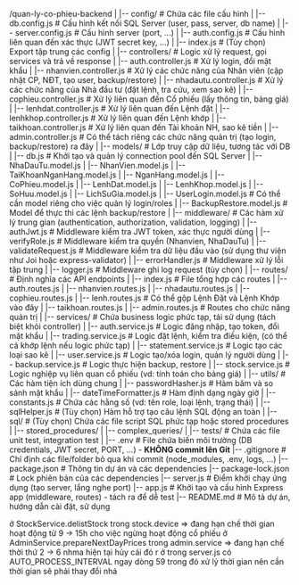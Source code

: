 /quan-ly-co-phieu-backend
|
|-- config/ # Chứa các file cấu hình
| |-- db.config.js # Cấu hình kết nối SQL Server (user, pass, server, db name)
| |-- server.config.js # Cấu hình server (port, ...)
| |-- auth.config.js # Cấu hình liên quan đến xác thực (JWT secret key, ...)
| |-- index.js # (Tùy chọn) Export tập trung các config
|
|-- controllers/ # Logic xử lý request, gọi services và trả về response
| |-- auth.controller.js # Xử lý login, đổi mật khẩu
| |-- nhanvien.controller.js # Xử lý các chức năng của Nhân viên (cập nhật CP, NĐT, tạo user, backup/restore)
| |-- nhadautu.controller.js # Xử lý các chức năng của Nhà đầu tư (đặt lệnh, tra cứu, xem sao kê)
| |-- cophieu.controller.js # Xử lý liên quan đến Cổ phiếu (lấy thông tin, bảng giá)
| |-- lenhdat.controller.js # Xử lý liên quan đến Lệnh đặt
| |-- lenhkhop.controller.js # Xử lý liên quan đến Lệnh khớp
| |-- taikhoan.controller.js # Xử lý liên quan đến Tài khoản NH, sao kê tiền
| |-- admin.controller.js # Có thể tách riêng các chức năng quản trị (tạo login, backup/restore) ra đây
|
|-- models/ # Lớp truy cập dữ liệu, tương tác với DB
| |-- db.js # Khởi tạo và quản lý connection pool đến SQL Server
| |-- NhaDauTu.model.js
| |-- NhanVien.model.js
| |-- TaiKhoanNganHang.model.js
| |-- NganHang.model.js
| |-- CoPhieu.model.js
| |-- LenhDat.model.js
| |-- LenhKhop.model.js
| |-- SoHuu.model.js
| |-- LichSuGia.model.js
| |-- UserLogin.model.js # Có thể cần model riêng cho việc quản lý login/roles
| |-- BackupRestore.model.js # Model để thực thi các lệnh backup/restore
|
|-- middleware/ # Các hàm xử lý trung gian (authentication, authorization, validation, logging)
| |-- authJwt.js # Middleware kiểm tra JWT token, xác thực người dùng
| |-- verifyRole.js # Middleware kiểm tra quyền (Nhanvien, NhaDauTu)
| |-- validateRequest.js # Middleware kiểm tra dữ liệu đầu vào (sử dụng thư viện như Joi hoặc express-validator)
| |-- errorHandler.js # Middleware xử lý lỗi tập trung
| |-- logger.js # Middleware ghi log request (tùy chọn)
|
|-- routes/ # Định nghĩa các API endpoints
| |-- index.js # File tổng hợp các routes
| |-- auth.routes.js
| |-- nhanvien.routes.js
| |-- nhadautu.routes.js
| |-- cophieu.routes.js
| |-- lenh.routes.js # Có thể gộp Lệnh Đặt và Lệnh Khớp vào đây
| |-- taikhoan.routes.js
| |-- admin.routes.js # Routes cho chức năng quản trị
|
|-- services/ # Chứa business logic phức tạp, tái sử dụng (tách biệt khỏi controller)
| |-- auth.service.js # Logic đăng nhập, tạo token, đổi mật khẩu
| |-- trading.service.js # Logic đặt lệnh, kiểm tra điều kiện, (có thể cả khớp lệnh nếu logic phức tạp)
| |-- statement.service.js # Logic tạo các loại sao kê
| |-- user.service.js # Logic tạo/xóa login, quản lý người dùng
| |-- backup.service.js # Logic thực hiện backup, restore
| |-- stock.service.js # Logic nghiệp vụ liên quan cổ phiếu (vd: tính toán cho bảng giá)
|
|-- utils/ # Các hàm tiện ích dùng chung
| |-- passwordHasher.js # Hàm băm và so sánh mật khẩu
| |-- dateTimeFormatter.js # Hàm định dạng ngày giờ
| |-- constants.js # Chứa các hằng số (vd: tên role, loại lệnh, trạng thái)
| |-- sqlHelper.js # (Tùy chọn) Hàm hỗ trợ tạo câu lệnh SQL động an toàn
|
|-- sql/ # (Tùy chọn) Chứa các file script SQL phức tạp hoặc stored procedures
| |-- stored_procedures/
| |-- complex_queries/
|
|-- tests/ # Chứa các file unit test, integration test
|
|-- .env # File chứa biến môi trường (DB credentials, JWT secret, PORT, ...) - **KHÔNG commit lên Git**
|-- .gitignore # Chỉ định các file/folder bỏ qua khi commit (node_modules, .env, logs, ...)
|-- package.json # Thông tin dự án và các dependencies
|-- package-lock.json # Lock phiên bản của các dependencies
|-- server.js # Điểm khởi chạy ứng dụng (tạo server, lắng nghe port)
|-- app.js # Khởi tạo và cấu hình Express app (middleware, routes) - tách ra để dễ test
|-- README.md # Mô tả dự án, hướng dẫn cài đặt, sử dụng

ở StockService.delistStock trong stock.device => đang hạn chế thời gian hoạt động từ 9 -> 15h cho việc ngừng hoạt động cổ phiếu
ở AdminService.prepareNextDayPrices trong admin.service => đang hạn chế thời thứ 2 -> 6 nhma hiện tại hủy cái đó r
ở trong server.js có AUTO_PROCESS_INTERVAL ngay dòng 59 trong đó xử lý thời gian nên cần thời gian sẽ phải thay đổi nhá
